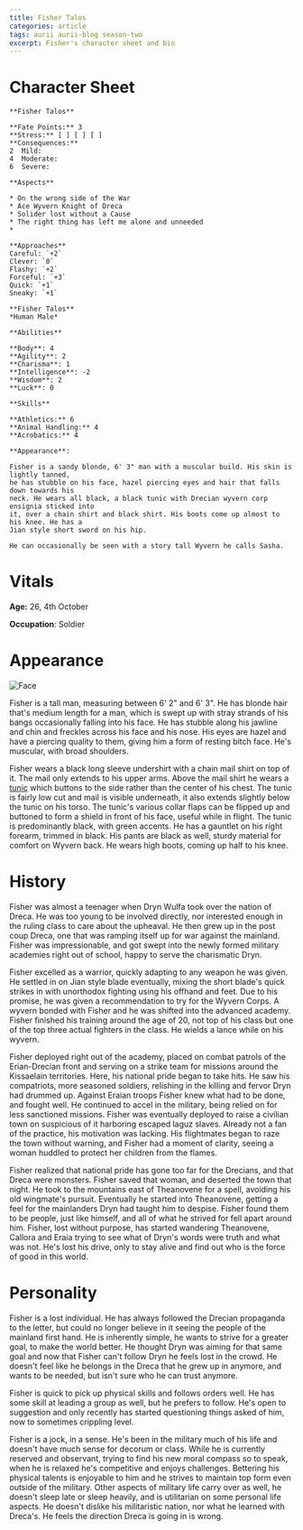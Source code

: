 ```yaml
---
title: Fisher Talos
categories: article
tags: aurii aurii-blog season-two
excerpt: Fisher's character sheet and bio
---
```


# Character Sheet
```
**Fisher Talos**

**Fate Points:** 3
**Stress:** [ ] [ ] [ ]
**Consequences:**
2  Mild:
4  Moderate:
6  Severe: 

**Aspects**

* On the wrong side of the War
* Ace Wyvern Knight of Dreca
* Solider lost without a Cause
* The right thing has left me alone and unneeded
* 

**Approaches**
Careful: `+2`
Clever: `0`
Flashy: `+2`
Forceful: `+3`
Quick: `+1`
Sneaky: `+1`

```

```
**Fisher Talos**
*Human Male*

**Abilities**

**Body**: 4
**Agility**: 2
**Charisma**: 1
**Intelligence**: -2
**Wisdom**: 2
**Luck**: 0

**Skills**

**Athletics:** 6
**Animal Handling:** 4
**Acrobatics:** 4

**Appearance**:

Fisher is a sandy blonde, 6' 3" man with a muscular build. His skin is lightly tanned, 
he has stubble on his face, hazel piercing eyes and hair that falls down towards his 
neck. He wears all black, a black tunic with Drecian wyvern corp ensignia sticked into 
it, over a chain shirt and black shirt. His boots come up almost to his knee. He has a 
Jian style short sword on his hip. 

He can occasionally be seen with a story tall Wyvern he calls Sasha.
```

# Vitals

**Age:** 26, 4th October

**Occupation**: Soldier

# Appearance

![Face](https://i.imgur.com/bIuMJbQ.png)

Fisher is a tall man, measuring between 6' 2" and 6' 3". He has blonde hair that's medium length for a man, which is swept up with stray strands of his bangs occasionally falling into his face. He has stubble along his jawline and chin and freckles across his face and his nose. His eyes are hazel and have a piercing quality to them, giving him a form of resting bitch face. He's muscular, with broad shoulders. 

Fisher wears a black long sleeve undershirt with a chain mail shirt on top of it. The mail only extends to his upper arms. Above the mail shirt he wears a [tunic](https://i.pinimg.com/564x/f8/2c/d9/f82cd9a5e71704053082319a6e8de3d3.jpg) which buttons to the side rather than the center of his chest. The tunic is fairly low cut and mail is visible underneath, it also extends slightly below the tunic on his torso. The tunic's various collar flaps can be flipped up and buttoned to form a shield in front of his face, useful while in flight. The tunic is predominantly black, with green accents. He has a gauntlet on his right forearm, trimmed in black. His pants are black as well, sturdy material for comfort on Wyvern back. He wears high boots, coming up half to his knee. 

# History

Fisher was almost a teenager when Dryn Wulfa took over the nation of Dreca. He was too young to be involved directly, nor interested enough in the ruling class to care about the upheaval. He then grew up in the post coup Dreca, one that was ramping itself up for war against the mainland. Fisher was impressionable, and got swept into the newly formed military academies right out of school, happy to serve the charismatic Dryn. 

Fisher excelled as a warrior, quickly adapting to any weapon he was given. He settled in on Jian style blade eventually, mixing the short blade's quick strikes in with unorthodox fighting using his offhand and feet. Due to his promise, he was given a recommendation to try for the Wyvern Corps. A wyvern bonded with Fisher and he was shifted into the advanced academy. Fisher finished his training around the age of 20, not top of his class but one of the top three actual fighters in the class. He wields a lance while on his wyvern. 

Fisher deployed right out of the academy, placed on combat patrols of the Erian-Drecian front and serving on a strike team for missions around the Kissaelain territories. Here, his national pride began to take hits. He saw his compatriots, more seasoned soldiers, relishing in the killing and fervor Dryn had drummed up. Against Eraian troops Fisher knew what had to be done, and fought well. He continued to accel in the military, being relied on for less sanctioned missions. Fisher was eventually deployed to raise a civilian town on suspicious of it harboring escaped laguz slaves. Already not a fan of the practice, his motivation was lacking. His flightmates began to raze the town without warning, and Fisher had a moment of clarity, seeing a woman huddled to protect her children from the flames. 

Fisher realized that national pride has gone too far for the Drecians, and that Dreca were monsters. Fisher saved that woman, and deserted the town that night. He took to the mountains east of Theanovene for a spell, avoiding his old wingmate's pursuit. Eventually he started into Theanovene, getting a feel for the mainlanders Dryn had taught him to despise. Fisher found them to be people, just like himself, and all of what he strived for fell apart around him. Fisher, lost without purpose, has started wandering Theanovene, Callora and Eraia trying to see what of Dryn's words were truth and what was not. He's lost his drive, only to stay alive and find out who is the force of good in this world.

# Personality

Fisher is a lost individual. He has always followed the Drecian propaganda to the letter, but could no longer believe in it seeing the people of the mainland first hand. He is inherently simple, he wants to strive for a greater goal, to make the world better. He thought Dryn was aiming for that same goal and now that Fisher can't follow Dryn he feels lost in the crowd. He doesn't feel like he belongs in the Dreca that he grew up in anymore, and wants to be needed, but isn't sure who he can trust anymore. 

Fisher is quick to pick up physical skills and follows orders well. He has some skill at leading a group as well, but he prefers to follow. He's open to suggestion and only recently has started questioning things asked of him, now to sometimes crippling level. 

Fisher is a jock, in a sense. He's been in the military much of his life and doesn't have much sense for decorum or class. While he is currently reserved and observant, trying to find his new moral compass so to speak, when he is relaxed he's competitive and enjoys challenges. Bettering his physical talents is enjoyable to him and he strives to maintain top form even outside of the military. Other aspects of military life carry over as well, he doesn't sleep late or sleep heavily, and is utilitarian on some personal life aspects. He doesn't dislike his militaristic nation, nor what he learned with Dreca's. He feels the direction Dreca is going in is wrong. 
